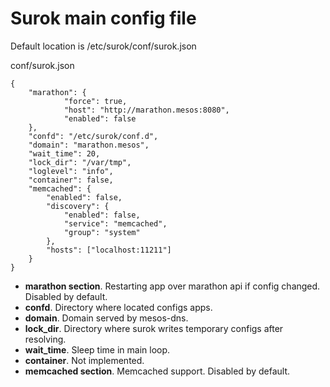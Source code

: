 # Surok main config file

Default location is /etc/surok/conf/surok.json

conf/surok.json
```
{
    "marathon": {
		    "force": true,
		    "host": "http://marathon.mesos:8080",
		    "enabled": false
	},
    "confd": "/etc/surok/conf.d",
    "domain": "marathon.mesos",
    "wait_time": 20,
    "lock_dir": "/var/tmp",
    "loglevel": "info",
    "container": false,
    "memcached": {
	    "enabled": false,
	    "discovery": {
	        "enabled": false,
		    "service": "memcached",
		    "group": "system"
	    },
	    "hosts": ["localhost:11211"]
    }
}
```
* **marathon section**. Restarting app over marathon api if config changed. Disabled by default.
* **confd**. Directory where located configs apps.
* **domain**. Domain served by mesos-dns.
* **lock_dir**. Directory where surok writes temporary configs after resolving.
* **wait_time**. Sleep time in main loop.
* **container**. Not implemented.
* **memcached section**. Memcached support. Disabled by default.
